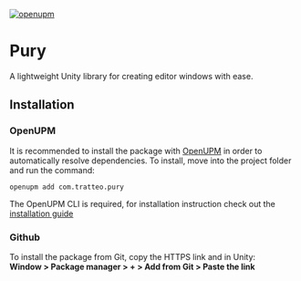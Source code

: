 [![openupm](https://img.shields.io/npm/v/com.tratteo.pury?label=openupm&registry_uri=https://package.openupm.com)](https://openupm.com/packages/com.tratteo.pury/)
# Pury
A lightweight Unity library for creating editor windows with ease.

## Installation
### OpenUPM
It is recommended to install the package with [OpenUPM](https://openupm.com/) in order to automatically resolve dependencies.
To install, move into the project folder and run the command:
```shell
openupm add com.tratteo.pury
```
The OpenUPM CLI is required, for installation instruction check out the [installation guide](https://github.com/openupm/openupm-cli#installation)
### Github
To install the package from Git, copy the HTTPS link and in Unity:    
**Window > Package manager > + > Add from Git > Paste the link**
